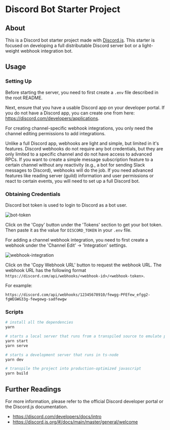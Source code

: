 # Discord Bot Starter Project

## About

This is a Discord bot starter project made with [Discord.js](https://discord.js.org/#/docs/main/stable/general/welcome).
This starter is focused on developing a full distributable Discord server bot or a light-weight webhook integration bot.

## Usage

### Setting Up

Before starting the server, you need to first create a `.env` file described in the root README.

Next, ensure that you have a usable Discord app on your developer portal.
If you do not have a Discord app, you can create one from here: <https://discord.com/developers/applications>.

For creating channel-specific webhook integrations, you only need the channel editing permissions to add integrations.

Unlike a full Discord app, webhooks are light and simple, but limited in it's features.
Discord webhooks do not require any bot credentials, but they are only limited to a specific channel and do not have access to advanced RPCs.
If you want to create a simple message subscription feature to a certain channel without any reactivity (e.g., a bot for sending Slack messages to Discord), webhooks will do the job.
If you need advanced features like reading server (guild) information and user permissions or react to certain events, you will need to set up a full Discord bot.

### Obtaining Credentials

Discord bot token is used to login to Discord as a bot user.

![bot-token](img/bot-token.png)

Click on the 'Copy' button under the 'Tokens' section to get your bot token.
Then paste it as the value for `DISCORD_TOKEN` in your `.env` file.

For adding a channel webhook integration, you need to first create a webhook under the 'Channel Edit' -> 'Integration' settings.

![webhook-integration](img/channel-integration.png)

Click on the 'Copy Webhook URL' button to request the webhook URL.
The webhook URL has the following format `https://discord.com/api/webhooks/<webhook-id>/<webhook-token>`.

For example:

```url
https://discord.com/api/webhooks/12345678910/fewgg-PFEfew_efgg2-fgWEGWG33g-fewgewg-sadfewgw
```

### Scripts

```bash
# install all the dependencies
yarn

# starts a local server that runs from a transpiled source to emulate production
yarn start
yarn serve

# starts a development server that runs in ts-node
yarn dev

# transpile the project into production-optimized javascript
yarn build
```

## Further Readings

For more information, please refer to the official Discord developer portal or the Discord.js documentation.

- <https://discord.com/developers/docs/intro>
- <https://discord.js.org/#/docs/main/master/general/welcome>
